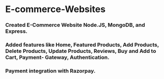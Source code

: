 # E-commerce-Websites
### Created E-Commerce Website Node.JS, MongoDB, and Express.
### Added features like Home, Featured Products, Add Products, Delete Products, Update Products, Reviews, Buy and Add to Cart, Payment- Gateway, Authentication.
### Payment integration with Razorpay.

